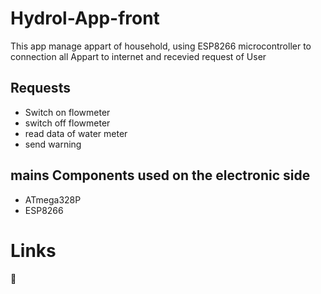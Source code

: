 # Hydrol-App-front
This app manage appart of household, using ESP8266 microcontroller to connection all Appart to internet and recevied request of User

## Requests
- Switch on flowmeter
- switch off flowmeter
- read data of water meter
- send warning

## mains Components used on the electronic side
- ATmega328P
- ESP8266

# Links
🔗 
